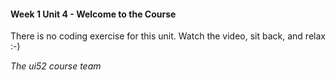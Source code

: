 #### Week 1 Unit 4 - Welcome to the Course ####

There is no coding exercise for this unit. Watch the video, sit back, and relax :-)

*The ui52 course team*

